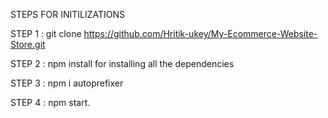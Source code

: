 STEPS FOR INITILIZATIONS

STEP 1 : git clone https://github.com/Hritik-ukey/My-Ecommerce-Website-Store.git


 
   
STEP 2 : npm install for installing all the dependencies   
  
    
 
   
STEP 3 : npm i autoprefixer   



STEP 4 : npm start. 
 
 
 
